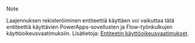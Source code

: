 > [!NOTE]
> Laajennuksen rekisteröiminen entiteettiä käyttäen voi vaikuttaa tätä entiteettiä käyttävien PowerApps-sovellusten ja Flow-työnkulkujen käyttöoikeusvaatimuksiin. Lisätietoja: [Entiteetin käyttöoikeusvaatimukset](/powerapps/maker/common-data-service/data-platform-entity-licenses).

